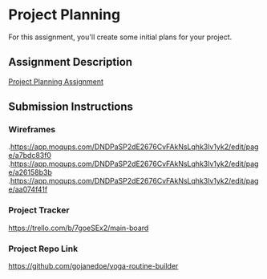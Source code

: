 # Project Planning
For this assignment, you'll create some initial plans for your project.

## Assignment Description
[Project Planning Assignment](https://education.launchcode.org/liftoff/modules/assignments/project-planning)

## Submission Instructions

### Wireframes

.https://app.moqups.com/DNDPaSP2dE2676CvFAkNsLqhk3lv1yk2/edit/page/a7bdc83f0
.https://app.moqups.com/DNDPaSP2dE2676CvFAkNsLqhk3lv1yk2/edit/page/a26158b3b
.https://app.moqups.com/DNDPaSP2dE2676CvFAkNsLqhk3lv1yk2/edit/page/aa074f41f

### Project Tracker

https://trello.com/b/7goeSEx2/main-board

### Project Repo Link

https://github.com/gojanedoe/yoga-routine-builder
